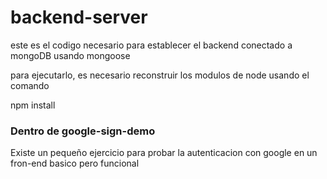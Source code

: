 # backend-server
este es el codigo necesario para establecer el backend conectado a mongoDB
usando mongoose

para ejecutarlo, es necesario  reconstruir los modulos de node 
usando el comando

npm install


### Dentro de google-sign-demo

Existe un pequeño ejercicio para probar la autenticacion con google en un fron-end basico
pero funcional
